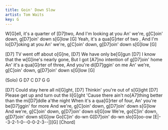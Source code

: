```yaml
---
title: Goin' Down Slow
artist: Tom Waits
key: G
---
```


   W[G]ell, it's a quarter of [D7]two, And I'm looking at you
   An' we're,  g[C]oin' down,  g[D7]oin' down s[G]low [G]
   Yeah, it's a qua[G]rter of two ,  And I'm lo[D7]oking at you
   An' we're,  g[C]oin' down,  g[D7]oin' down s[G]low [G]

 [D7]  TV went off about o[G]ne,    [D7]  We have only be[G]gun
 [D7]  I know that the w[G]ine's nearly gone, But I got [A7]no intention of
g[D7]oin' home
   An'  it's a qua[G]rter of three,  And you're di[D7]ggin' on me
   An' we're,  g[C]oin' down,   g[D7]oin' down s[G]low [G]

(Solo)     G        D7       C    D7     G     G

 [D7]  Could stay here all ni[G]ght,  [D7]   Thinkin' you're out of s[G]ight
 [D7]  Please get up and turn out the li[G]ght
   'Cause there ain't no[A7]thing better than the mi[D7]ddle a'the night
   When it's a qua[G]rter of four,   An' you're be[D7]ggin' for more
   And we're,   g[C]oin' down,   g[D7]oin' down s[G]low
   And we're,  g[C]oin' down,   g[D7]oin' down sl[G]ow
   We're,  go[C]in' down,   g[D7]oin' down sl[G]ow
   Go[C]in' do-wn      G[D7]oin' do-wn    slo[G]oo-ow [E|--3-2-1-0--0-0-2-3--|][G]
[Chord]
